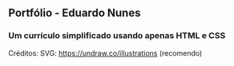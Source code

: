 ## Portfólio - Eduardo Nunes

### Um currículo simplificado usando apenas HTML e CSS

Créditos: 
    SVG: https://undraw.co/illustrations (recomendo)